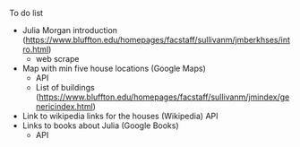 To do list
- Julia Morgan introduction (https://www.bluffton.edu/homepages/facstaff/sullivanm/jmberkhses/intro.html)
    - web scrape
- Map with min five house locations (Google Maps)
    - API
    - List of buildings (https://www.bluffton.edu/homepages/facstaff/sullivanm/jmindex/genericindex.html)
- Link to wikipedia links for the houses (Wikipedia)
    API
- Links to books about Julia (Google Books)
    - API